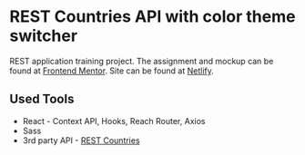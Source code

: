 # REST Countries API with color theme switcher
REST application training project. The assignment and mockup can be found at [Frontend Mentor](https://bit.ly/3cy4xUj).
Site can be found at [Netlify](https://nifty-khorana-e83d96.netlify.app/).
## Used Tools
* React - Context API, Hooks, Reach Router, Axios
* Sass
* 3rd party API - [REST Countries](https://restcountries.eu/)
